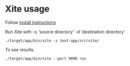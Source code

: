 
Xite usage
==========

Follow <a href="/xite/installation.html">install instructions</a>

Run Xite with -s 'source directory' -d 'destination directory'

    ./target/app/bin/xite -s test-app/src/xite/

To see results:
    
    ./target/app/bin/xite --port 9090 run

